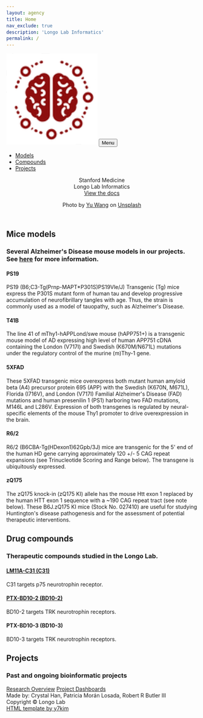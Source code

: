 ```yaml
---
layout: agency
title: Home
nav_exclude: true
description: 'Longo Lab Informatics'
permalink: /
---
```


<!-- Navigation-->
<nav class="navbar navbar-expand-lg navbar-dark fixed-top" id="mainNav">
    <div class="container">
        <a class="navbar-brand" href="#page-top"><img src="assets/images/longo-logo.png" alt="..." /></a>
        <button class="navbar-toggler" type="button" data-bs-toggle="collapse" data-bs-target="#navbarResponsive" aria-controls="navbarResponsive" aria-expanded="false" aria-label="Toggle navigation">
            Menu
            <i class="fas fa-bars ms-1"></i>
        </button>
        <div class="collapse navbar-collapse" id="navbarResponsive">
            <ul class="navbar-nav text-uppercase ms-auto py-4 py-lg-0">
                <li class="nav-item"><a class="nav-link" href="#models">Models</a></li>
                <li class="nav-item"><a class="nav-link" href="#compounds">Compounds</a></li>
                <li class="nav-item"><a class="nav-link" href="#projects">Projects</a></li>
            </ul>
        </div>
    </div>
</nav>

<!-- Masthead-->
<header class="masthead">
    <div class="container">
        <div class="masthead-subheading">Stanford Medicine</div>
        <div class="masthead-heading text-uppercase">Longo Lab Informatics</div>
        <a class="btn btn-primary btn-xl text-uppercase" href="/docs/docs.html">View the docs</a>
        <p>Photo by <a href="https://unsplash.com/photos/silhouette-of-building-Fqm17fwwf8k">Yu Wang</a> on <a href="https://unsplash.com/">Unsplash</a></p>
    </div>
</header>

<!-- Models-->
<section class="page-section" id="models">
    <div class="container">
        <div class="text-center">
            <h2 class="section-heading text-uppercase">Mice models</h2>
            <h3 class="section-subheading text-muted">Several Alzheimer's Disease mouse models in our projects. See <a href="https://med.stanford.edu/sbfnl/services/dm/dm5.html">here</a> for more information.</h3>
        </div>
        <div class="row text-center">
            <div class="col-md-4">
                <span class="fa-stack fa-4x">
                    <i class="fas fa-circle fa-stack-2x text-primary"></i>
                    <i class="fas fa-paw fa-stack-1x fa-inverse"></i>
                </span>
                <h4 class="my-3">PS19</h4>
                <p class="text-muted">PS19 (B6;C3-Tg(Prnp-MAPT*P301S)PS19Vle/J) Transgenic (Tg) mice express the P301S mutant form of human tau and develop progressive accumulation of neurofibrillary tangles with age.  Thus, the strain is commonly used as a model of tauopathy, such as Alzheimer's Disease.</p>
            </div>
            <div class="col-md-4">
                <span class="fa-stack fa-4x">
                    <i class="fas fa-circle fa-stack-2x text-primary"></i>
                    <i class="fas fa-paw fa-stack-1x fa-inverse"></i>
                </span>
                <h4 class="my-3">T41B</h4>
                <p class="text-muted">The line 41 of mThy1-hAPPLond/swe mouse (hAPP751+) is a transgenic mouse model of AD expressing high level of human APP751 cDNA containing the London (V717I) and Swedish (K670M/N671L) mutations under the regulatory control of the murine (m)Thy-1 gene.</p>
            </div>
            <div class="col-md-4">
                <span class="fa-stack fa-4x">
                    <i class="fas fa-circle fa-stack-2x text-primary"></i>
                    <i class="fas fa-paw fa-stack-1x fa-inverse"></i>
                </span>
                <h4 class="my-3">5XFAD</h4>
                <p class="text-muted">These 5XFAD transgenic mice overexpress both mutant human amyloid beta (A4) precursor protein 695 (APP) with the Swedish (K670N, M671L), Florida (I716V), and London (V717I) Familial Alzheimer's Disease (FAD) mutations and human presenilin 1 (PS1) harboring two FAD mutations, M146L and L286V. Expression of both transgenes is regulated by neural-specific elements of the mouse Thy1 promoter to drive overexpression in the brain.</p>
            </div>
        </div>
        <div class="row text-center">
            <div class="col-md-4">
                <span class="fa-stack fa-4x">
                    <i class="fas fa-circle fa-stack-2x text-primary"></i>
                    <i class="fas fa-paw fa-stack-1x fa-inverse"></i>
                </span>
                <h4 class="my-3">R6/2</h4>
                <p class="text-muted">R6/2 (B6CBA-Tg(HDexon1)62Gpb/3J) mice are transgenic for the 5' end of the human HD gene carrying approximately 120 +/- 5 CAG repeat expansions (see Trinucleotide Scoring and Range below). The transgene is ubiquitously expressed.</p>
            </div>
            <div class="col-md-4">
                <span class="fa-stack fa-4x">
                    <i class="fas fa-circle fa-stack-2x text-primary"></i>
                    <i class="fas fa-paw fa-stack-1x fa-inverse"></i>
                </span>
                <h4 class="my-3">zQ175</h4>
                <p class="text-muted">The zQ175 knock-in (zQ175 KI) allele has the mouse Htt exon 1 replaced by the human HTT exon 1 sequence with a ~190 CAG repeat tract (see note below). These B6J.zQ175 KI mice (Stock No. 027410) are useful for studying Huntington's disease pathogenesis and for the assessment of potential therapeutic interventions.</p>
            </div>
        </div>
    </div>
</section>

<!-- Compounds-->
<section class="page-section bg-light" id="compounds">
    <div class="container">
        <div class="text-center">
            <h2 class="section-heading text-uppercase">Drug compounds</h2>
            <h3 class="section-subheading text-muted">Therapeutic compounds studied in the Longo Lab.</h3>
        </div>
        <div class="row text-center">
            <div class="col-md-4">
                <span class="fa-stack fa-4x">
                    <i class="fas fa-circle fa-stack-2x text-secondary"></i>
                    <i class="fas fa-syringe fa-stack-1x fa-inverse"></i>
                </span>
                <h4 class="my-3"><a href="https://pubmed.ncbi.nlm.nih.gov/?term=lm11a-31">LM11A-C31 (C31)</a></h4>
                <p class="text-muted">C31 targets p75 neurotrophin receptor.</p>
            </div>
            <div class="col-md-4">
                <span class="fa-stack fa-4x">
                    <i class="fas fa-circle fa-stack-2x text-secondary"></i>
                    <i class="fas fa-syringe fa-stack-1x fa-inverse"></i>
                </span>
                <h4 class="my-3"><a href="https://pubmed.ncbi.nlm.nih.gov/?term=ptx-bd10-2">PTX-BD10-2 (BD10-2)</a></h4>
                <p class="text-muted">BD10-2 targets TRK neurotrophin receptors.</p>
            </div>
            <div class="col-md-4">
                <span class="fa-stack fa-4x">
                    <i class="fas fa-circle fa-stack-2x text-secondary"></i>
                    <i class="fas fa-syringe fa-stack-1x fa-inverse"></i>
                </span>
                <h4 class="my-3">PTX-BD10-3 (BD10-3)</h4>
                <p class="text-muted">BD10-3 targets TRK neurotrophin receptors.</p>
            </div>
        </div>
    </div>
</section>

<!--Projects-->
<section class="page-section" id="projects">
    <div class="container">
        <div class="text-center">
            <h2 class="section-heading text-uppercase">Projects</h2>
            <h3 class="section-subheading text-muted">Past and ongoing bioinformatic projects</h3>
            <a class="btn btn-primary btn-xl text-uppercase" href="https://med.stanford.edu/longo-lab/projects.html">Research Overview</a>
            <a class="btn btn-primary btn-xl text-uppercase" href="/docs/projects.html">Project Dashboards</a>
        </div>
<!--
        <ul class="timeline">
            <li>
                <div class="timeline-image"><i class="fas fa-4x fa-dna fa-stack-1x fa-inverse"></i></div>
                <div class="timeline-panel">
                    <div class="timeline-heading">
                        <h4><a href="/docs/projects/PS19_C31_stim.html">PS19 + C31 + stim</a></h4>
                        <h5>Bulk sequencing</h5>
                    </div>
                    <div class="timeline-body"><p class="text-muted">9 month old PS19 mice were treated with C31 and long-term potentiation (LTP) stimulation. Hippocampal tissue was collected 24 hours after last dose and bulk sequencing was performed.</p></div>
                </div>
            </li>
            <li class="timeline-inverted">
                <div class="timeline-image"><i class="fas fa-4x fa-dna fa-stack-1x fa-inverse"></i></div>
                <div class="timeline-panel">
                    <div class="timeline-heading">
                        <h4><a href="/docs/projects/T41B_BD10-2_stim.html">T41B + BD10-2 + stim</a></h4>
                        <h5>Bulk sequencing</h5>
                    </div>
                    <div class="timeline-body"><p class="text-muted">16 month old T41B mice were treated with BD10-2 and long-term potentiation (LTP) stimulation. Hippocampal tissue was collected 24 hours after last dose and bulk sequencing was performed.</p></div>
                </div>
            </li>
            <li>
                <div class="timeline-image"><i class="fas fa-4x fa-dna fa-stack-1x fa-inverse"></i></div>
                <div class="timeline-panel">
                    <div class="timeline-heading">
                        <h4><a href="/docs/projects/PS19_C31.html">PS19 + C31</a></h4>
                        <h5>Bulk sequencing</h5>
                    </div>
                    <div class="timeline-body"><p class="text-muted">9 month old PS19 mice were treated with C31. Hippocampal tissue was collected 1 hour after last dose and bulk sequencing was performed.</p></div>
                </div>
            </li>
            <li class="timeline-inverted">
                <div class="timeline-image"><i class="fas fa-4x fa-dna fa-stack-1x fa-inverse"></i></div>
                <div class="timeline-panel">
                    <div class="timeline-heading">
                        <h4><a href="/docs/projects/T41B_BD10-2.html">T41B + BD10-2</a></h4>
                        <h5>Bulk sequencing</h5>
                    </div>
                    <div class="timeline-body"><p class="text-muted">16 month old T41B mice were treated with BD10-2. Hippocampal tissue was collected 1 hour after last dose and bulk sequencing was performed.</p></div>
                </div>
            </li>
            <li>
                <div class="timeline-image"><i class="fas fa-4x fa-dna fa-stack-1x fa-inverse"></i></div>
                <div class="timeline-panel">
                    <div class="timeline-heading">
                        <h4><a href="/docs/projects/T41B_C31_aged.html">T41B + C31 aged</a></h4>
                        <h5>Bulk sequencing</h5>
                    </div>
                    <div class="timeline-body"><p class="text-muted">4, 12, and 23 month old T41B mice were treated with C31. Hippocampal tissue was collected 1 hour after last dose and bulk sequencing was performed.</p></div>
                </div>
            </li>
            <li class="timeline-inverted">
                <div class="timeline-image"><i class="fas fa-4x fa-dna fa-stack-1x fa-inverse"></i></div>
                <div class="timeline-panel">
                    <div class="timeline-heading">
                        <h4><a href="/docs/projects/PS19_C31_snRNAseq.html">PS19 + C31 snRNAseq</a></h4>
                        <h5>Single-cell sequencing</h5>
                    </div>
                    <div class="timeline-body"><p class="text-muted">9 month old PS19 mice were treated with C31. Cortical tissue was collected 1 hour after last dose and single-cell sequencing was performed.</p></div>
                </div>
            </li>
            <li>
                <div class="timeline-image"><i class="fas fa-4x fa-dna fa-stack-1x fa-inverse"></i></div>
                <div class="timeline-panel">
                    <div class="timeline-heading">
                        <h4><a href="/docs/projects/T41B_C31_snRNAseq.html">T41B + C31 snRNAseq</a></h4>
                        <h5>Single-cell sequencing</h5>
                    </div>
                    <div class="timeline-body"><p class="text-muted">12 month old T41B mice were treated with C31. Cortical tissue was collected 1 hour after last dose and single-cell sequencing was performed.</p></div>
                </div>
            </li>
            <li class="timeline-inverted">
                <div class="timeline-image"><i class="fas fa-4x fa-ellipsis fa-stack-1x fa-inverse"></i></div>
            </li>
        </ul>
-->
    </div>
</section>

<!-- Footer-->
<footer class="footer py-4 bg-light">
    <div class="container">
        <div class="row align-items-center">
            <div class="col-lg-4 text-lg-start">Made by: Crystal Han, Patricia Morán Losada, Robert R Butler III<br>Copyright &copy; Longo Lab 
                <script>document.write(/\d{4}/.exec(Date())[0])</script>
            </div>
            <div class="col-lg-4 my-3 my-lg-0">
                <a class="btn btn-dark btn-social mx-2" href="https://github.com/Longo-Lab"><i class="fab fa-github"></i></a>
                <a class="btn btn-dark btn-social mx-2" href="https://med.stanford.edu/longo-lab.html"><i class="fa-solid fa-link"></i></a>
            </div>
            <div class="col-lg-4 text-lg-end">
                <a class="link-dark text-decoration-none" href="https://github.com/y7kim/agency-jekyll-theme">HTML template by y7kim</a>
            </div>
        </div>
    </div>
</footer>
